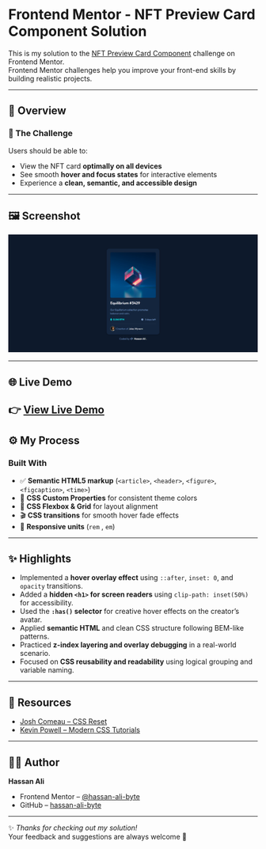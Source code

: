 # Frontend Mentor - NFT Preview Card Component Solution

This is my solution to the [NFT Preview Card Component](https://www.frontendmentor.io/challenges/nft-preview-card-component-SbdUL_w0U) challenge on Frontend Mentor.  
Frontend Mentor challenges help you improve your front-end skills by building realistic projects.

---

## 📌 Overview

### 🔹 The Challenge

Users should be able to:

- View the NFT card **optimally on all devices**
- See smooth **hover and focus states** for interactive elements
- Experience a **clean, semantic, and accessible design**

---

## 🖼️ Screenshot

![Screenshot](design/screenshot.png)

---

## 🌐 Live Demo

👉 [View Live Demo](https://hassan-ali-byte.github.io/nft-preview-card-component-main/)  
---

## ⚙️ My Process

### Built With

- ✅ **Semantic HTML5 markup** (`<article>`, `<header>`, `<figure>`, `<figcaption>`, `<time>`)
- 🎨 **CSS Custom Properties** for consistent theme colors
- 🧩 **CSS Flexbox & Grid** for layout alignment
- 🎬 **CSS transitions** for smooth hover fade effects
- 📐 **Responsive units** (`rem` , `em`)

---

## ✨ Highlights

- Implemented a **hover overlay effect** using `::after`, `inset: 0`, and `opacity` transitions.
- Added a **hidden `<h1>` for screen readers** using `clip-path: inset(50%)` for accessibility.
- Used the **`:has()` selector** for creative hover effects on the creator’s avatar.
- Applied **semantic HTML** and clean CSS structure following BEM-like patterns.
- Practiced **z-index layering and overlay debugging** in a real-world scenario.
- Focused on **CSS reusability and readability** using logical grouping and variable naming.

---

## 🔗 Resources

- [Josh Comeau – CSS Reset](https://www.joshwcomeau.com/css/custom-css-reset/)
- [Kevin Powell – Modern CSS Tutorials](https://www.youtube.com/@KevinPowell)

---

## 👨‍💻 Author

**Hassan Ali**

- Frontend Mentor – [@hassan-ali-byte](https://www.frontendmentor.io/profile/hassan-ali-byte)
- GitHub – [hassan-ali-byte](https://github.com/hassan-ali-byte)

---

✨ _Thanks for checking out my solution!_  
Your feedback and suggestions are always welcome 🙌
